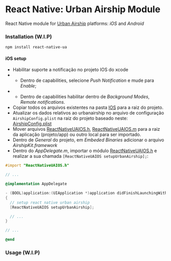 # React Native: Urban Airship Module

React Native module for [Urban Airship](http://docs.urbanairship.com) platforms: *iOS* and *Android*

### Installation (**W.I.P**)
`npm install react-native-ua`

#### iOS setup
- Habilitar suporte a notificação no projeto IOS do xcode
- - Dentro de capabilities, selecione *Push Notification* e mude para *Enable*;
- - Dentro de capabilities habilitar dentro de *Background Modes*, *Remote notifications*.
- Copiar todos os arquivos existentes na pasta [IOS](https://github.com/globocom/react-native-ua/tree/master/ios) para a raiz do projeto.
- Atualizar os dados relativos ao urbanairship no arquivo de configuração `AirshipConfig.plist` na raiz do projeto baseado neste: [AirshipConfig.plist](https://github.com/globocom/react-native-ua/blob/master/ios/AirshipConfig.plist)
- Mover arquivos [ReactNativeUAIOS.h](https://github.com/globocom/react-native-ua/blob/master/ios/ReactNativeUAIOS.h), [ReactNativeUAIOS.m](https://github.com/globocom/react-native-ua/blob/master/ios/ReactNativeUAIOS.m) para a raiz da aplicação (projeto/app) ou outro local para ser importado.
- Dentro de *General* do projeto, em *Embeded Binaries* adicionar o arquivo *AirshipKit.framework*
- Dentro do *AppDelegate.m*, importar o módulo [ReactNativeUAIOS.h](https://github.com/globocom/react-native-ua/blob/master/ios/ReactNativeUAIOS.h) e realizar a sua chamada `[ReactNativeUAIOS setupUrbanAirship];`: 

```objective-c
#import "ReactNativeUAIOS.h"

// ...

@implementation AppDelegate

- (BOOL)application:(UIApplication *)application didFinishLaunchingWithOptions:(NSDictionary *)launchOptions
{
  // setup react native urban airship
  [ReactNativeUAIOS setupUrbanAirship];

  // ...
}

// ...

@end
```


### Usage (**W.I.P**)

